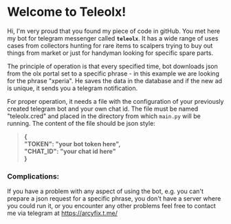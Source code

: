 # Welcome to Teleolx!
Hi, I'm very proud that you found my piece of code in gitHub. You met here my bot for telegram messenger called **`teleolx`**. It has a wide range of uses cases from collectors hunting for rare items to scalpers trying to buy out things from market or just for handyman looking for specific spare parts.

The principle of operation is that every specified time, bot downloads json from the olx portal set to a specific phrase - in this example we are looking for the phrase "xperia". He saves the data in the database and if the new ad is unique, it sends you a telegram notification.

For proper operation, it needs a file with the configuration of your previously created telegram bot and your own chat id. The file must be named "teleolx.cred" and placed in the directory from which `main.py` will be running. The content of the file should be json style:

>**{**  
**"TOKEN": "your bot token here",**   
**"CHAT_ID": "your chat id here"**  
**}**

### Complications:
If you have a problem with any aspect of using the bot, e.g. you can't prepare a json request for a specific phrase, you don't have a server where you could run it, or you encounter any other problems feel free to contact me via telegram at https://arcyfix.t.me/
